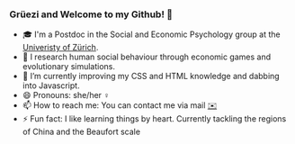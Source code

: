 ### Grüezi and Welcome to my Github! 👋
- 🎓 I'm a Postdoc in the Social and Economic Psychology group at the [Univeristy of Zürich](https://www.uzh.ch/en.html).
- 🔭 I research human social behaviour through economic games and evolutionary simulations.
- 🌱 I’m currently improving my CSS and HTML knowledge and dabbing into Javascript.
- 😄 Pronouns: she/her ♀️
- 📫 How to reach me: You can contact me via mail [✉️](charlotte.rossetti@uzh.ch)
- ⚡ Fun fact: I like learning things by heart. Currently tackling the regions of China and the Beaufort scale

<!--
**Charlotte-exp/Charlotte-exp** is a ✨ _special_ ✨ repository because its `README.md` (this file) appears on your GitHub profile.

Here are some ideas to get you started:

- 🔭 I’m currently working on ...
- 🌱 I’m currently learning ...
- 👯 I’m looking to collaborate on ...
- 🤔 I’m looking for help with ...
- 💬 Ask me about ...
- 📫 How to reach me: ...
- 😄 Pronouns: ...
- ⚡ Fun fact: ...
-->
